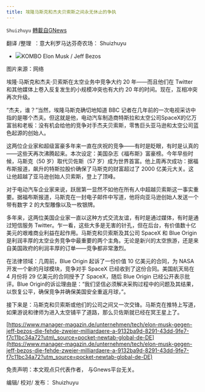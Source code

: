 ```yaml
---
title: 埃隆马斯克和杰夫贝索斯之间永无休止的争执
---
```

`Shuizhuyu` [轉載自GNews](https://gnews.org/zh-hans/1579169/)

翻译 /整理  ：意大利罗马达芬奇农场： Shuizhuyu

- ![](https://assets.gnews.org/wp-content/uploads/2021/10/22383087-8d4f-4182-85a3-eb856ce07c33_w948_r1.778_fpx54_fpy45.jpg)KOMBO Elon Musk / Jeff Bezos


图片来源：网络

埃隆·马斯克和杰夫·贝索斯在太空业务中竞争大约 20 年——而且他们在 Twitter 和其他媒体上卷入反复发生的小规模冲突也有大约 20 年的时间。现在，互相冲突再次升级。

“杰夫，谁？”当然，埃隆马斯克确切地知道 BBC 记者在几年前的一次电视采访中指的是哪个杰夫。但这就是他，电动汽车制造商特斯拉和太空公司SpaceX的亿万富翁和老板：没有机会给他的竞争对手杰夫贝索斯，零售巨头亚马逊和太空公司蓝色起源的创始人。

这两位企业家和超级富豪多年来一直在庆祝的竞争——有时是眨眼，有时是认真的——这些天再次沸腾起来。本次设定：美国杂志《福布斯》富豪榜。今年早些时候，马斯克（50 岁）取代贝佐斯（57 岁）成为世界首富。他上周再次成功：据福布斯报道，飙升的特斯拉股价确保了马斯克的财富超过了 2000 亿美元大关。这让他超越了亚马逊创始人贝索斯，登上了顶峰。

对于电动汽车企业家来说，跃居第一显然不如他在所有人中超越贝索斯这一事实重要。据福布斯报道，马斯克在一封电子邮件中写道，他将向亚马逊创始人发送一个带有数字 2 的大型雕像以及一枚银牌。

多年来，这两位美国企业家一直以这种方式交流友谊，有时是通过媒体，有时是通过短信服务 Twitter。乍一看，这些大多是无害的针孔，但在后台，有价值数十亿美元的艰难商业利益在起作用。马斯克和贝索斯及其公司 SpaceX 和 Blue Origin 是利润丰厚的太空业务竞争中最重要的两个主角。无论是新兴的太空旅游，还是来自美国政府的利润丰厚的订单——竞争都非常激烈。

在法律领域：几周前，Blue Origin 起诉了一份价值 10 亿美元的合同，为 NASA 开发一个新的月球模块，竞争对手 SpaceX 已经收到了这份合同。美国航天局在 4 月份将 29 亿美元的合同授予了 SpaceX，随后 Blue Origin 已经公开表示批评。Blue Origin的诉讼理由是：“我们坚信必须解决采购过程中的问题及其结果，以恢复公平，确保竞争并确保美国安全重返月球，”。

接下来是：马斯克和贝索斯或他们的公司之间又一次交锋。马斯克在推特上写道，如果游说和律师为进入太空铺平了道路，那么贝佐斯就已经在冥王星上了。

[https://www.manager-magazin.de/unternehmen/tech/elon-musk-gegen-jeff-bezos-die-fehde-zweier-milliardaere-a-9132ba9d-8291-43dd-9fe7-f7c11bc34a72?utm\_source=pocket-newtab-global-de-DE](https://www.manager-magazin.de/unternehmen/tech/elon-musk-gegen-jeff-bezos-die-fehde-zweier-milliardaere-a-9132ba9d-8291-43dd-9fe7-f7c11bc34a72?utm_source=pocket-newtab-global-de-DE)

免责声明：本文观点只代表作者， 与Gnews平台无关。

编辑/ 校对/ 发布： Shuizhuyu

